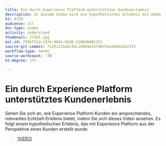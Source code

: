 ```yaml
---
title: Ein durch Experience Platform unterstütztes Kundenerlebnis
description: In diesem Video wird ein hypothetisches Erlebnis mit Adobe Experience Platform aus der Perspektive eines Kunden gezeigt. Erfahren Sie, wie Experience Platform ein eindrucksvolles, relevantes und Echtzeiterlebnis bietet.
kt: 4339
audience: all
doc-type: video
activity: understand
thumbnail: 27361.jpg
exl-id: f59bf52a-13fe-4b84-81d6-518b9b081151
source-git-commit: f129c215ebc5dc169b9a7ef9b3faa3463ab413f3
workflow-type: tm+mt
source-wordcount: '78'
ht-degree: 17%

---
```


# Ein durch Experience Platform unterstütztes Kundenerlebnis

Sehen Sie sich an, wie Experience Platform Kunden ein ansprechendes, relevantes Echtzeit-Erlebnis bietet, indem Sie sich dieses Video ansehen. Es folgt einem hypothetischen Erlebnis, das mit Experience Platform aus der Perspektive eines Kunden erstellt wurde.

>[!VIDEO](https://video.tv.adobe.com/v/35313?quality=12&learn=on&captions=ger)
